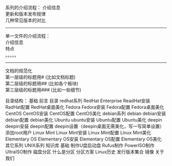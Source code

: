 系列的介绍流程： 
    介绍信息  
    更新和版本发布规律  
    几种常见版本的对比  

---
单一文件的介绍流程：  
介绍信息  
特点  
。。。。。

---
文档的规范化  
第一层级的标题用\#  (比如文档标题)  
第二层级的标题用\##  (比如各个板块)  
第三层级的标题用\###  (比如一些细节)

目录结构：
基础
前言
目录
  redhat系列
    RedHat Enterprise
      ReadHat安装
      RadHat配置
      RedHat桌面美化
    Fedora
      Fedora安装
      Fedora配置
      Fedora桌面美化
    CentOS
      CentOS安装
      CentOS配置
      CentOS美化
  debian系列
    debian
      debian安装
      debian配置
      debian美化
    Ubuntu
      ubuntu安装
      Ubuntu配置
      Ubuntu美化
    deepin
      deepin安装
      deepin配置
      deepin设置（deepin桌面无需美化，写一写简单设置）
        添加root用户
    Linux Mint
      Linux Mint安装
      Linux Mint配置
      Linux Mint美化
    Elementary OS
      Elementary OS安装
      Elementary OS配置
      Elementary OS美化
  其它系列
  UNIX系列
知识库
  基础
    制作U盘启动盘
      Rufus制作
      PowerISO制作
      UltraISO制作
    磁盘分区
      什么是分区
      分区方案
  Linux历史
  发行版本集合
镜像
关于我们
